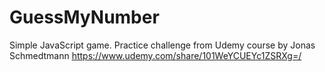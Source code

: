 # GuessMyNumber
Simple JavaScript game. Practice challenge from Udemy course by Jonas Schmedtmann https://www.udemy.com/share/101WeYCUEYc1ZSRXg=/
